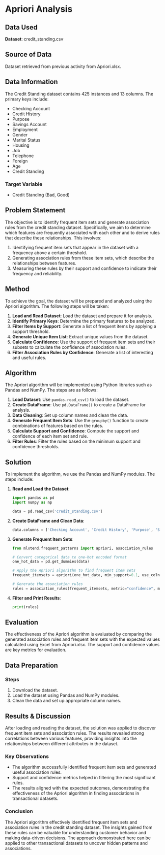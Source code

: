 # Apriori Analysis

## Data Used

**Dataset**: credit_standing.csv

## Source of Data

Dataset retrieved from previous activity from Apriori.xlsx.

## Data Information

The Credit Standing dataset contains 425 instances and 13 columns. The primary keys include:

- Checking Account
- Credit History
- Purpose
- Savings Account
- Employment
- Gender
- Marital Status
- Housing
- Job
- Telephone
- Foreign
- Age
- Credit Standing

### Target Variable

- Credit Standing (Bad, Good)

## Problem Statement

The objective is to identify frequent item sets and generate association rules from the credit standing dataset. Specifically, we aim to determine which features are frequently associated with each other and to derive rules that describe these relationships. This involves:
1. Identifying frequent item sets that appear in the dataset with a frequency above a certain threshold.
2. Generating association rules from these item sets, which describe the relationships between features.
3. Measuring these rules by their support and confidence to indicate their frequency and reliability.

## Method

To achieve the goal, the dataset will be prepared and analyzed using the Apriori algorithm. The following steps will be taken:

1. **Load and Read Dataset**: Load the dataset and prepare it for analysis.
2. **Identify Primary Keys**: Determine the primary features to be analyzed.
3. **Filter Items by Support**: Generate a list of frequent items by applying a support threshold.
4. **Generate Unique Item List**: Extract unique values from the dataset.
5. **Calculate Confidence**: Use the support of frequent item sets and their subsets to calculate the confidence of association rules.
6. **Filter Association Rules by Confidence**: Generate a list of interesting and useful rules.

## Algorithm

The Apriori algorithm will be implemented using Python libraries such as Pandas and NumPy. The steps are as follows:

1. **Load Dataset**: Use `pandas.read_csv()` to load the dataset.
2. **Create DataFrame**: Use `pd.DataFrame()` to create a DataFrame for analysis.
3. **Data Cleaning**: Set up column names and clean the data.
4. **Generate Frequent Item Sets**: Use the `groupby()` function to create combinations of features based on the rules.
5. **Calculate Support and Confidence**: Compute the support and confidence of each item set and rule.
6. **Filter Rules**: Filter the rules based on the minimum support and confidence thresholds.

## Solution

To implement the algorithm, we use the Pandas and NumPy modules. The steps include:

1. **Read and Load the Dataset**:
   ```python
   import pandas as pd
   import numpy as np

   data = pd.read_csv('credit_standing.csv')
   ```
2. **Create DataFrame and Clean Data**:
   ```python
   data.columns = ['Checking Account', 'Credit History', 'Purpose', 'Savings Account', 'Employment', 'Gender', 'Marital Status', 'Housing', 'Job', 'Telephone', 'Foreign', 'Age', 'Credit Standing']
   ```
3. **Generate Frequent Item Sets**:
   ```python
   from mlxtend.frequent_patterns import apriori, association_rules

   # Convert categorical data to one-hot encoded format
   one_hot_data = pd.get_dummies(data)

   # Apply the Apriori algorithm to find frequent item sets
   frequent_itemsets = apriori(one_hot_data, min_support=0.1, use_colnames=True)

   # Generate the association rules
   rules = association_rules(frequent_itemsets, metric="confidence", min_threshold=0.6)
   ```
4. **Filter and Print Results**:
   ```python
   print(rules)
   ```

## Evaluation

The effectiveness of the Apriori algorithm is evaluated by comparing the generated association rules and frequent item sets with the expected values calculated using Excel from Apriori.xlsx. The support and confidence values are key metrics for evaluation.

## Data Preparation

### Steps

1. Download the dataset.
2. Load the dataset using Pandas and NumPy modules.
3. Clean the data and set up appropriate column names.

## Results & Discussion

After loading and reading the dataset, the solution was applied to discover frequent item sets and association rules. The results revealed strong correlations between various features, providing insights into the relationships between different attributes in the dataset.

### Key Observations

- The algorithm successfully identified frequent item sets and generated useful association rules.
- Support and confidence metrics helped in filtering the most significant rules.
- The results aligned with the expected outcomes, demonstrating the effectiveness of the Apriori algorithm in finding associations in transactional datasets.

### Conclusion

The Apriori algorithm effectively identified frequent item sets and association rules in the credit standing dataset. The insights gained from these rules can be valuable for understanding customer behavior and making data-driven decisions. The approach demonstrated here can be applied to other transactional datasets to uncover hidden patterns and associations.